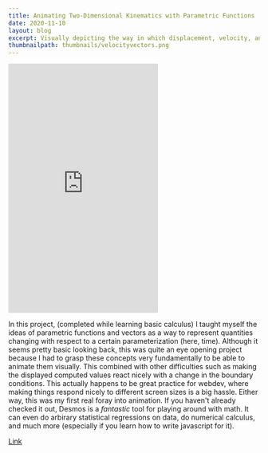 ```yaml
---
title: Animating Two-Dimensional Kinematics with Parametric Functions
date: 2020-11-10
layout: blog
excerpt: Visually depicting the way in which displacement, velocity, and acceleration vectors vary in a gravitational field without air resistance.
thumbnailpath: thumbnails/velocityvectors.png
---
```


<div class="flex justify-center"><iframe title="Interactive Embed of the Desmos Calculator" src="https://www.desmos.com/calculator/u1jibstt11?embed" height="500" class="w-full border-2 rounded-md " frameborder=0></iframe></div>

In this project, (completed while learning basic calculus) I taught myself the ideas of parametric functions and vectors as a way to represent quantities changing with respect to a certain parameterization (here, time). Although it seems pretty basic looking back, this was quite an eye opening project because I had to grasp these concepts very fundamentally to be able to animate them visually. This combined with other difficulties such as making the displayed computed values react nicely with a change in the boundary conditions. This actually happens to be great practice for webdev, where making things respond nicely to different screen sizes is a big hassle. Either way, this was my first real foray into animation. If you haven't already checked it out, Desmos is a *fantastic* tool for playing around with math. It can even do arbirary statistical regressions on data, do numerical calculus, and much more (especially if you learn how to write javascript for it).

<a class="underline bold text-2xl" href="https://www.desmos.com/calculator/u1jibstt11">Link</a>
